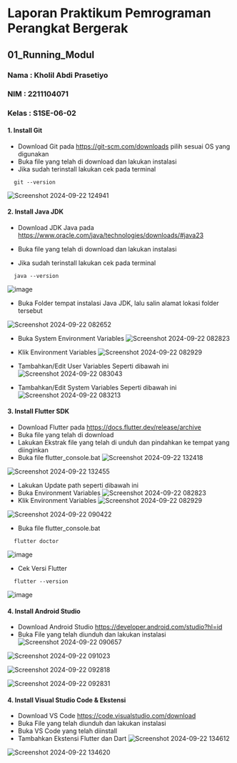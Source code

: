 
# Laporan Praktikum Pemrograman Perangkat Bergerak 

## 01_Running_Modul

### Nama : Kholil Abdi Prasetiyo
### NIM : 2211104071
### Kelas : S1SE-06-02


#### 1. Install Git
- Download Git pada https://git-scm.com/downloads pilih sesuai OS yang digunakan
- Buka file yang telah di download dan lakukan instalasi
- Jika sudah terinstall lakukan cek pada terminal
```
  git --version
```
![Screenshot 2024-09-22 124941](https://github.com/user-attachments/assets/15588a90-7261-498b-864f-66ce0aa10d18)



#### 2. Install Java JDK
- Download JDK Java pada https://www.oracle.com/java/technologies/downloads/#java23
- Buka file yang telah di download dan lakukan instalasi

- Jika sudah terinstall lakukan cek pada terminal
```
  java --version
```
![image](https://github.com/user-attachments/assets/c16e47cd-2e76-4cc7-a13e-fa0b3e120a13)

- Buka Folder tempat instalasi Java JDK, lalu salin alamat lokasi folder tersebut

![Screenshot 2024-09-22 082652](https://github.com/user-attachments/assets/7a602ff6-f491-4965-83f9-3dbd9b7d46cb)

- Buka System Environment Variables
![Screenshot 2024-09-22 082823](https://github.com/user-attachments/assets/979d9af9-c01a-418f-8060-731d5d00d8d9)

- Klik Environment Variables
![Screenshot 2024-09-22 082929](https://github.com/user-attachments/assets/4c513530-f24a-4013-8390-3ef962feb816)

- Tambahkan/Edit User Variables Seperti dibawah ini
![Screenshot 2024-09-22 083043](https://github.com/user-attachments/assets/3c5a1769-e223-4cef-aa6e-9edd4e28c755)

-  Tambahkan/Edit System Variables Seperti dibawah ini
![Screenshot 2024-09-22 083213](https://github.com/user-attachments/assets/3a5e7764-5361-4420-ab5e-b80e86de5dbd)



#### 3. Install Flutter SDK
- Download Flutter pada https://docs.flutter.dev/release/archive
- Buka file yang telah di download
- Lakukan Ekstrak file yang telah di unduh dan pindahkan ke tempat yang diinginkan
- Buka file flutter_console.bat
![Screenshot 2024-09-22 132418](https://github.com/user-attachments/assets/1a51c05d-033e-47dc-9f60-8d052ef9ed67)

![Screenshot 2024-09-22 132455](https://github.com/user-attachments/assets/1443011a-5de6-4f61-bdc8-824c5aa3d43f)

- Lakukan Update path seperti dibawah ini
- Buka Environment Variables
![Screenshot 2024-09-22 082823](https://github.com/user-attachments/assets/979d9af9-c01a-418f-8060-731d5d00d8d9)
- Klik Environment Variables
![Screenshot 2024-09-22 082929](https://github.com/user-attachments/assets/4c513530-f24a-4013-8390-3ef962feb816)

![Screenshot 2024-09-22 090422](https://github.com/user-attachments/assets/e6d0c15e-b554-45f9-a95a-37117e5b2d4d)


- Buka file flutter_console.bat
```
  flutter doctor
```
![image](https://github.com/user-attachments/assets/83b4dbcf-f823-4ac8-926b-ad4723b15b8d)


- Cek Versi Flutter
```
  flutter --version
```
![image](https://github.com/user-attachments/assets/d6a86f0d-86c7-46e1-96f3-4ad57e335b29)



#### 4. Install Android Studio
- Download Android Studio https://developer.android.com/studio?hl=id
- Buka File yang telah diunduh dan lakukan instalasi
![Screenshot 2024-09-22 090657](https://github.com/user-attachments/assets/5c1b8058-3eec-4ec6-9a4a-23b2d41ad741)

![Screenshot 2024-09-22 091023](https://github.com/user-attachments/assets/b7e7a570-3cef-4bb1-96b4-e949ec5326a8)

![Screenshot 2024-09-22 092818](https://github.com/user-attachments/assets/bfccb468-5905-495b-97e7-ae95ab8f9791)

![Screenshot 2024-09-22 092831](https://github.com/user-attachments/assets/ae9a0a82-4e8b-4c33-bc6b-17b282e57f40)



#### 4. Install Visual Studio Code & Ekstensi
- Download VS Code https://code.visualstudio.com/download
- Buka File yang telah diunduh dan lakukan instalasi
- Buka VS Code yang telah diinstall
- Tambahkan Ekstensi Flutter dan Dart
![Screenshot 2024-09-22 134612](https://github.com/user-attachments/assets/7c4326bc-b12f-431e-af55-a9a37f720795)

![Screenshot 2024-09-22 134620](https://github.com/user-attachments/assets/2ed59748-d780-404f-9fa3-985b0fe44c41)


